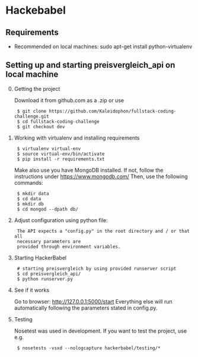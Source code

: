 # Hackebabel

## Requirements
* Recommended on local machines: sudo apt-get install python-virtualenv

## Setting up and starting preisvergleich_api on local machine
0. Getting the project

	Download it from github.com as a .zip or use
	
		$ git clone https://github.com/Kaleidophon/fullstack-coding-challenge.git 
		$ cd fullstack-coding-challenge
		$ git checkout dev

1. Working with virtualenv and installing requirements

        $ virtualenv virtual-env
        $ source virtual-env/bin/activate
        $ pip install -r requirements.txt

	Make also use you have MongoDB installed. If not, follow the instructions
	under https://www.mongodb.com/
	Then, use the following commands:

		$ mkdir data
		$ cd data
		$ mkdir db
		$ cd mongod --dpath db/

2. Adjust configuration using python file:

		The API expects a "config.py" in the root directory and / or that all
		necessary parameters are
		provided through environment variables.

3. Starting HackerBabel

        # starting preisvergleich by using provided runserver script
        $ cd preisvergleich_api/
        $ python runserver.py

4. See if it works

	Go to browser: http://127.0.0.1:5000/start
	Everything else will run automatically following the parameters stated in
	config.py.

5. Testing

	Nosetest was used in development. If you want to test the project, use e.g.
	
		$ nosetests -vsxd --nologcapture hackerbabel/testing/*
